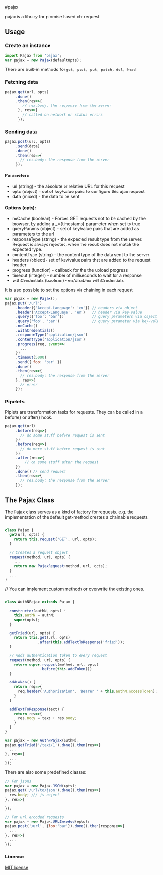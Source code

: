 #pajax

pajax is a library for promise based xhr request

## Usage

### Create an instance

```javascript
import Pajax from 'pajax';
var pajax = new Pajax(defaultOpts);
```

There are built-in methods for `get, post, put, patch, del, head`

### Fetching data

```javascript
pajax.get(url, opts)
     .done()
     .then(res=>{
        // res.body: the response from the server
      }, res=>{
        // called on network or status errors
      });
```

### Sending data

```javascript
pajax.post(url, opts)
     .send(data)
     .done()
     .then(res=>{
       // res.body: the response from the server
     });
```

#### Parameters

- url (string) - the absolute or relative URL for this request
- opts (object) - set of key/value pairs to configure this ajax request
- data (mixed) - the data to be sent

#### Options (opts):

- noCache (boolean) - Forces GET requests not to be cached by the browser, by adding a _={timestamp} parameter when set to true
- queryParams (object) - set of key/value pairs that are added as parameters to the url
- responseType (string) - the expected result type from the server. Request is always rejected, when the result does not match the expected type.
- contentType (string) - the content type of the data sent to the server
- headers (object)- set of key/value pairs that are added to the request header
- progress (function) - callback for the the upload progress
- timeout (integer) - number of milliseconds to wait for a response
- withCredentials (boolean) - en/disables withCredentials


It is also possible to set the options via chaining in each request

```javascript
var pajax = new Pajax();
pajax.put('/url')
     .header({'Accept-Language': 'en'}) // headers via object
     .header('Accept-Language', 'en')   // header via key-value
     .query({'foo': 'bar'})             // query parameters via object
     .query('foo', 'bar')               // query parameter via key-value
     .noCache()
     .withCredentials()
     .responseType('application/json')
     .contentType('application/json')
     .progress(req, event=>{
       ...
     })
     .timeout(5000)
     .send({ foo: 'bar' })
     .done()
     .then(res=>{
       // res.body: the response from the server
     }, res=>{
       // error
     });
 ```

### Pipelets

Piplets are transformation tasks for requests.
They can be called in a before() or after() hook.

```javascript
pajax.get(url)
     .before(req=>{
       // do some stuff before request is sent
     })
     .before(req=>{
       // do more stuff before request is sent
     })
     .after(res=>{
         // do some stuff after the request
     })
     .done() // send request
     .then(res=>{
       // res.body: the response from the server
     });
```

## The Pajax Class

The Pajax class serves as a kind of factory for requests.
e.g. the implementation of the default get-method creates a chainable requests.

``` javascript

class Pajax {
  get(url, opts) {
    return this.request('GET', url, opts);
  }

  // Creates a request object
  request(method, url, opts) {
    ...
    return new PajaxRequest(method, url, opts);
  }
  ...
}

```

// You can implement custom methods or overwrite the existing ones.
```javascript

class AuthNPajax extends Pajax {

  constructor(authN, opts) {
    this.authN = authN;
    super(opts);
  }

  getFried(url, opts) {
    return this.get(url, opts)
               .after(this.addTextToResponse('fried'));
  }

  // Adds authentication token to every request
  request(method, url, opts) {
    return super.request(method, url, opts)
                .before(this.addToken())
  }

  addToken() {
    return req=>{
      req.header('Authorization', 'Bearer ' + this.authN.accessToken);
    }
  }

  addTextToResponse(text) {
    return res=>{
      res.body = text + res.body;
    }
  }
}

var pajax = new AuthNPajax(authN);
pajax.getFried('/text/1').done().then(res=>{
  ...
}, res=>{
  ...
});
```

There are also some predefined classes:

```javascript
// For jsons
var pajax = new Pajax.JSON(opts);
pajax.get('/url/to/json').done().then(res=>{
  res.body; /// js object
}, res=>{
  ...
});
```

```javascript
// For url encoded requests
var pajax = new Pajax.URLEncoded(opts);
pajax.post('/url', {foo:'bar'}).done().then(response=>{
  ...
}, res=>{
  ...
});
```

### License

[MIT license](LICENSE.txt)
